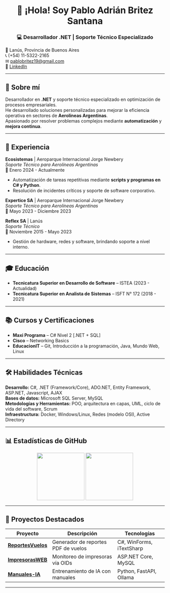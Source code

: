 <h1 align="center">👋 ¡Hola! Soy Pablo Adrián Britez Santana</h1>
<h3 align="center">💻 Desarrollador .NET | Soporte Técnico Especializado</h3>

📍 Lanús, Provincia de Buenos Aires  
📞 (+54) 11-5322-2165  
✉ [pablobritez19@gmail.com](mailto:pablobritez19@gmail.com)  
🔗 [LinkedIn](https://www.linkedin.com/in/pablo-britez-santana/)  

---

## 🚀 Sobre mí
Desarrollador en **.NET** y soporte técnico especializado en optimización de procesos empresariales.  
He desarrollado soluciones personalizadas para mejorar la eficiencia operativa en sectores de **Aerolíneas Argentinas**.  
Apasionado por resolver problemas complejos mediante **automatización** y **mejora continua**.

---

## 💼 Experiencia

**Ecosistemas** | Aeroparque Internacional Jorge Newbery  
*Soporte Técnico para Aerolíneas Argentinas*  
📅 Enero 2024 - Actualmente  
- Automatización de tareas repetitivas mediante **scripts y programas en C# y Python**.  
- Resolución de incidentes críticos y soporte de software corporativo.

**Expertice SA** | Aeroparque Internacional Jorge Newbery  
*Soporte Técnico para Aerolíneas Argentinas*  
📅 Mayo 2023 - Diciembre 2023  

**Reflex SA** | Lanús  
*Soporte Técnico*  
📅 Noviembre 2015 - Mayo 2023  
- Gestión de hardware, redes y software, brindando soporte a nivel interno.

---

## 🎓 Educación
- **Tecnicatura Superior en Desarrollo de Software** – ISTEA (2023 - Actualidad)  
- **Tecnicatura Superior en Analista de Sistemas** – ISFT N° 172 (2018 - 2021)  

---

## 📚 Cursos y Certificaciones
- **Maxi Programa** – C# Nivel 2 [.NET + SQL]  
- **Cisco** – Networking Basics  
- **EducacionIT** – Git, Introducción a la programación, Java, Mundo Web, Linux  

---

## 🛠 Habilidades Técnicas
**Desarrollo:** C#, .NET (Framework/Core), ADO.NET, Entity Framework, ASP.NET, Javascript, AJAX  
**Bases de datos:** Microsoft SQL Server, MySQL  
**Metodologías y Herramientas:** POO, arquitectura en capas, UML, ciclo de vida del software, Scrum  
**Infraestructura:** Docker, Windows/Linux, Redes (modelo OSI), Active Directory  

---

## 📊 Estadísticas de GitHub
<p align="center">
  <img src="https://github-readme-stats.vercel.app/api?username=usuario&show_icons=true&theme=tokyonight" height="150" />
  <img src="https://github-readme-stats.vercel.app/api/top-langs/?username=usuario&layout=compact&theme=tokyonight" height="150" />
</p>

---

## 📂 Proyectos Destacados
| Proyecto | Descripción | Tecnologías |
|----------|-------------|-------------|
| [**ReportesVuelos**](https://github.com/usuario/ReportesVuelos) | Generador de reportes PDF de vuelos | C#, WinForms, iTextSharp |
| [**ImpresorasWEB**](https://github.com/usuario/ImpresorasWEB) | Monitoreo de impresoras vía OIDs | ASP.NET Core, MySQL |
| [**Manuales-IA**](https://github.com/usuario/Manuales-IA) | Entrenamiento de IA con manuales | Python, FastAPI, Ollama |

---
